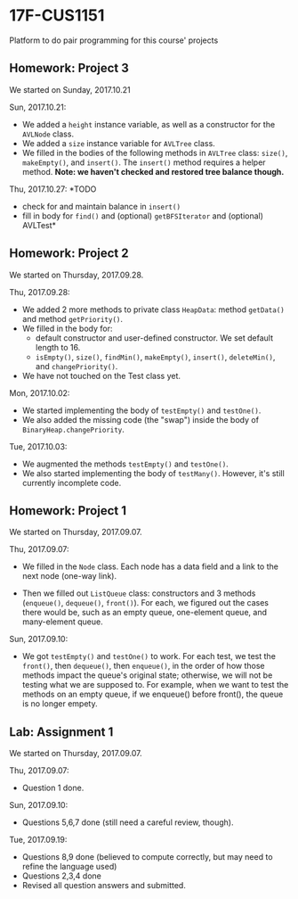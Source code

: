 # 17F-CUS1151
Platform to do pair programming for this course' projects

## Homework: Project 3
We started on Sunday, 2017.10.21

Sun, 2017.10.21:
* We added a `height` instance variable, as well as a constructor for the `AVLNode` class.
* We added a `size` instance variable for `AVLTree` class.
* We filled in the bodies of the following methods in `AVLTree` class: `size()`, `makeEmpty()`, and `insert()`. The `insert()` method requires a helper method. **Note: we haven't checked and restored tree balance though.**

Thu, 2017.10.27: *TODO
 * check for and maintain balance in `insert()`
 * fill in body for `find()` and (optional) `getBFSIterator` and (optional) AVLTest*

## Homework: Project 2
We started on Thursday, 2017.09.28.

Thu, 2017.09.28:
* We added 2 more methods to private class `HeapData`: method `getData()` and method `getPriority()`.
* We filled in the body for:
  * default constructor and user-defined constructor. We set default length to 16.
  * `isEmpty()`, `size()`, `findMin()`, `makeEmpty()`, `insert()`, `deleteMin()`, and `changePriority()`. 
* We have not touched on the Test class yet. 

Mon, 2017.10.02:
* We started implementing the body of `testEmpty()` and `testOne()`.
* We also added the missing code (the "swap") inside the body of `BinaryHeap.changePriority`.

Tue, 2017.10.03:
* We augmented the methods `testEmpty()` and `testOne()`. 
* We also started implementing the body of `testMany()`. However, it's still currently incomplete code.

## Homework: Project 1
We started on Thursday, 2017.09.07.

Thu, 2017.09.07:
* We filled in the `Node` class. Each node has a data field and a link to the next node (one-way link).

* Then we filled out `ListQueue` class: constructors and 3 methods (`enqueue()`, `dequeue()`, `front()`). For each, we figured out the cases there would be, such as an empty queue, one-element queue, and many-element queue.

Sun, 2017.09.10:
* We got `testEmpty()` and `testOne()` to work. 
For each test, we test the `front()`, then `dequeue()`, then `enqueue()`, in the order of how those methods impact the queue's original state; otherwise, we will not be testing what we are supposed to. For example, when we want to test the methods on an empty queue, if we enqueue() before front(), the queue is no longer empety.

## Lab: Assignment 1
We started on Thursday, 2017.09.07.

Thu, 2017.09.07:
* Question 1 done.

Sun, 2017.09.10:
* Questions 5,6,7 done (still need a careful review, though).

Tue, 2017.09.19:
* Questions 8,9 done (believed to compute correctly, but may need to refine the language used)
* Questions 2,3,4 done
* Revised all question answers and submitted.

